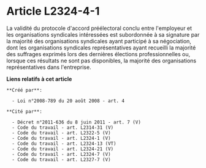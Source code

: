 # Article L2324-4-1

La validité du protocole d'accord préélectoral conclu entre l'employeur et les organisations syndicales intéressées est
subordonnée à sa signature par la majorité des organisations syndicales ayant participé à sa négociation, dont les
organisations syndicales représentatives ayant recueilli la majorité des suffrages exprimés lors des dernières élections
professionnelles ou, lorsque ces résultats ne sont pas disponibles, la majorité des organisations représentatives dans
l'entreprise.

**Liens relatifs à cet article**

	**Créé par**:

	  - Loi n°2008-789 du 20 août 2008 - art. 4

	**Cité par**:

	  - Décret n°2011-636 du 8 juin 2011 - art. 7 (V)
	  - Code du travail - art. L2314-31 (V)
	  - Code du travail - art. L2322-5 (V)
	  - Code du travail - art. L2324-1 (V)
	  - Code du travail - art. L2324-13 (VT)
	  - Code du travail - art. L2324-21 (V)
	  - Code du travail - art. L2324-7 (V)
	  - Code du travail - art. L2327-7 (V)
